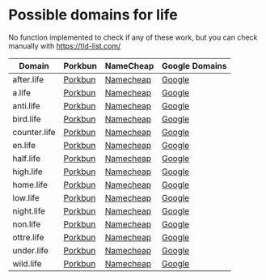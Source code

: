 # Possible domains for life

No function implemented to check if any of these work, but you can check manually with https://tld-list.com/

| Domain | Porkbun | NameCheap | Google Domains |
|---|---|---|---|
| after.life | [Porkbun](https://porkbun.com/checkout/search?prb=e814663da1&tlds=&idnLanguage=&search=search&q=after.life) | [Namecheap](https://www.namecheap.com/domains/registration/results/?domain=after.life) | [Google](https://domains.google.com/registrar/search?searchTerm=after.life) |
| a.life | [Porkbun](https://porkbun.com/checkout/search?prb=e814663da1&tlds=&idnLanguage=&search=search&q=a.life) | [Namecheap](https://www.namecheap.com/domains/registration/results/?domain=a.life) | [Google](https://domains.google.com/registrar/search?searchTerm=a.life) |
| anti.life | [Porkbun](https://porkbun.com/checkout/search?prb=e814663da1&tlds=&idnLanguage=&search=search&q=anti.life) | [Namecheap](https://www.namecheap.com/domains/registration/results/?domain=anti.life) | [Google](https://domains.google.com/registrar/search?searchTerm=anti.life) |
| bird.life | [Porkbun](https://porkbun.com/checkout/search?prb=e814663da1&tlds=&idnLanguage=&search=search&q=bird.life) | [Namecheap](https://www.namecheap.com/domains/registration/results/?domain=bird.life) | [Google](https://domains.google.com/registrar/search?searchTerm=bird.life) |
| counter.life | [Porkbun](https://porkbun.com/checkout/search?prb=e814663da1&tlds=&idnLanguage=&search=search&q=counter.life) | [Namecheap](https://www.namecheap.com/domains/registration/results/?domain=counter.life) | [Google](https://domains.google.com/registrar/search?searchTerm=counter.life) |
| en.life | [Porkbun](https://porkbun.com/checkout/search?prb=e814663da1&tlds=&idnLanguage=&search=search&q=en.life) | [Namecheap](https://www.namecheap.com/domains/registration/results/?domain=en.life) | [Google](https://domains.google.com/registrar/search?searchTerm=en.life) |
| half.life | [Porkbun](https://porkbun.com/checkout/search?prb=e814663da1&tlds=&idnLanguage=&search=search&q=half.life) | [Namecheap](https://www.namecheap.com/domains/registration/results/?domain=half.life) | [Google](https://domains.google.com/registrar/search?searchTerm=half.life) |
| high.life | [Porkbun](https://porkbun.com/checkout/search?prb=e814663da1&tlds=&idnLanguage=&search=search&q=high.life) | [Namecheap](https://www.namecheap.com/domains/registration/results/?domain=high.life) | [Google](https://domains.google.com/registrar/search?searchTerm=high.life) |
| home.life | [Porkbun](https://porkbun.com/checkout/search?prb=e814663da1&tlds=&idnLanguage=&search=search&q=home.life) | [Namecheap](https://www.namecheap.com/domains/registration/results/?domain=home.life) | [Google](https://domains.google.com/registrar/search?searchTerm=home.life) |
| low.life | [Porkbun](https://porkbun.com/checkout/search?prb=e814663da1&tlds=&idnLanguage=&search=search&q=low.life) | [Namecheap](https://www.namecheap.com/domains/registration/results/?domain=low.life) | [Google](https://domains.google.com/registrar/search?searchTerm=low.life) |
| night.life | [Porkbun](https://porkbun.com/checkout/search?prb=e814663da1&tlds=&idnLanguage=&search=search&q=night.life) | [Namecheap](https://www.namecheap.com/domains/registration/results/?domain=night.life) | [Google](https://domains.google.com/registrar/search?searchTerm=night.life) |
| non.life | [Porkbun](https://porkbun.com/checkout/search?prb=e814663da1&tlds=&idnLanguage=&search=search&q=non.life) | [Namecheap](https://www.namecheap.com/domains/registration/results/?domain=non.life) | [Google](https://domains.google.com/registrar/search?searchTerm=non.life) |
| ottre.life | [Porkbun](https://porkbun.com/checkout/search?prb=e814663da1&tlds=&idnLanguage=&search=search&q=ottre.life) | [Namecheap](https://www.namecheap.com/domains/registration/results/?domain=ottre.life) | [Google](https://domains.google.com/registrar/search?searchTerm=ottre.life) |
| under.life | [Porkbun](https://porkbun.com/checkout/search?prb=e814663da1&tlds=&idnLanguage=&search=search&q=under.life) | [Namecheap](https://www.namecheap.com/domains/registration/results/?domain=under.life) | [Google](https://domains.google.com/registrar/search?searchTerm=under.life) |
| wild.life | [Porkbun](https://porkbun.com/checkout/search?prb=e814663da1&tlds=&idnLanguage=&search=search&q=wild.life) | [Namecheap](https://www.namecheap.com/domains/registration/results/?domain=wild.life) | [Google](https://domains.google.com/registrar/search?searchTerm=wild.life) |
